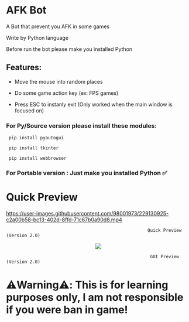 # AFK Bot

A Bot that prevent you AFK in some games

Write by Python language

Before run the bot please make you installed Python

## Features:

- Move the mouse into random places

- Do some game action key (ex: FPS games)

- Press ESC to instanly exit (Only worked when the main window is focused on)

### For Py/Source version please install these modules:

```
 pip install pyautogui

 pip install tkinter

 pip install webbrowser
```

### For Portable version : Just make you installed Python ✅

# Quick Preview




https://user-images.githubusercontent.com/98001973/229130925-c2a00b58-bc13-402d-8ffd-71c67b0a90d8.mp4
        
                                                          Quick Preview (Version 2.0)
<p align="center">          
  <img src="https://user-images.githubusercontent.com/98001973/229132137-33f93472-6617-4bbf-9562-805bd3f67418.png">
</p>
           
                                                           GUI Preview (Version 2.0)

# ⚠️Warning⚠️: This is for learning purposes only, I am not responsible if you were ban in game!
